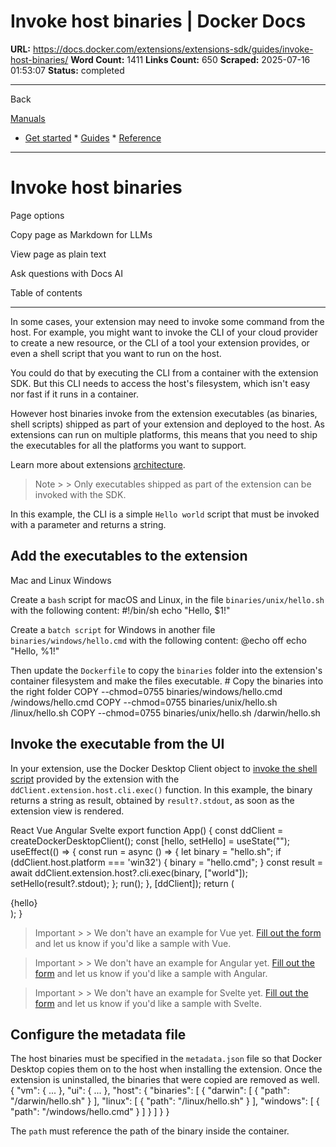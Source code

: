 # Invoke host binaries | Docker Docs

**URL:** https://docs.docker.com/extensions/extensions-sdk/guides/invoke-host-binaries/
**Word Count:** 1411
**Links Count:** 650
**Scraped:** 2025-07-16 01:53:07
**Status:** completed

---

Back

[Manuals](https://docs.docker.com/manuals/)

  * [Get started](https://docs.docker.com/get-started/)   * [Guides](https://docs.docker.com/guides/)   * [Reference](https://docs.docker.com/reference/)

* * *

# Invoke host binaries

Page options

Copy page as Markdown for LLMs

View page as plain text

Ask questions with Docs AI

Table of contents

* * *

In some cases, your extension may need to invoke some command from the host. For example, you might want to invoke the CLI of your cloud provider to create a new resource, or the CLI of a tool your extension provides, or even a shell script that you want to run on the host.

You could do that by executing the CLI from a container with the extension SDK. But this CLI needs to access the host's filesystem, which isn't easy nor fast if it runs in a container.

However host binaries invoke from the extension executables \(as binaries, shell scripts\) shipped as part of your extension and deployed to the host. As extensions can run on multiple platforms, this means that you need to ship the executables for all the platforms you want to support.

Learn more about extensions [architecture](https://docs.docker.com/extensions/extensions-sdk/architecture/).

> Note >  > Only executables shipped as part of the extension can be invoked with the SDK.

In this example, the CLI is a simple `Hello world` script that must be invoked with a parameter and returns a string.

## Add the executables to the extension

Mac and Linux  Windows

Create a `bash` script for macOS and Linux, in the file `binaries/unix/hello.sh` with the following content:               #!/bin/sh     echo "Hello, $1!"

Create a `batch script` for Windows in another file `binaries/windows/hello.cmd` with the following content:               @echo off     echo "Hello, %1!"

Then update the `Dockerfile` to copy the `binaries` folder into the extension's container filesystem and make the files executable.               # Copy the binaries into the right folder     COPY --chmod=0755 binaries/windows/hello.cmd /windows/hello.cmd     COPY --chmod=0755 binaries/unix/hello.sh /linux/hello.sh     COPY --chmod=0755 binaries/unix/hello.sh /darwin/hello.sh

## Invoke the executable from the UI

In your extension, use the Docker Desktop Client object to [invoke the shell script](https://docs.docker.com/extensions/extensions-sdk/dev/api/backend/#invoke-an-extension-binary-on-the-host) provided by the extension with the `ddClient.extension.host.cli.exec()` function. In this example, the binary returns a string as result, obtained by `result?.stdout`, as soon as the extension view is rendered.

React  Vue  Angular  Svelte               export function App() {       const ddClient = createDockerDesktopClient();       const [hello, setHello] = useState("");            useEffect(() => {         const run = async () => {           let binary = "hello.sh";           if (ddClient.host.platform === 'win32') {             binary = "hello.cmd";           }                const result = await ddClient.extension.host?.cli.exec(binary, ["world"]);           setHello(result?.stdout);              };         run();       }, [ddClient]);                return (         <div>           {hello}         </div>       );     }

> Important >  > We don't have an example for Vue yet. [Fill out the form](https://docs.google.com/forms/d/e/1FAIpQLSdxJDGFJl5oJ06rG7uqtw1rsSBZpUhv_s9HHtw80cytkh2X-Q/viewform?usp=pp_url&entry.1333218187=Vue) and let us know if you'd like a sample with Vue.

> Important >  > We don't have an example for Angular yet. [Fill out the form](https://docs.google.com/forms/d/e/1FAIpQLSdxJDGFJl5oJ06rG7uqtw1rsSBZpUhv_s9HHtw80cytkh2X-Q/viewform?usp=pp_url&entry.1333218187=Angular) and let us know if you'd like a sample with Angular.

> Important >  > We don't have an example for Svelte yet. [Fill out the form](https://docs.google.com/forms/d/e/1FAIpQLSdxJDGFJl5oJ06rG7uqtw1rsSBZpUhv_s9HHtw80cytkh2X-Q/viewform?usp=pp_url&entry.1333218187=Svelte) and let us know if you'd like a sample with Svelte.

## Configure the metadata file

The host binaries must be specified in the `metadata.json` file so that Docker Desktop copies them on to the host when installing the extension. Once the extension is uninstalled, the binaries that were copied are removed as well.               {       "vm": {         ...       },       "ui": {         ...       },       "host": {         "binaries": [           {             "darwin": [               {                 "path": "/darwin/hello.sh"               }             ],             "linux": [               {                 "path": "/linux/hello.sh"               }             ],             "windows": [               {                 "path": "/windows/hello.cmd"               }             ]           }         ]       }     }

The `path` must reference the path of the binary inside the container.